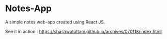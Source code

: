 # Notes-App
A simple notes web-app created using React JS.

See it in action : https://shashwatuttam.github.io/archives/070118/index.html
